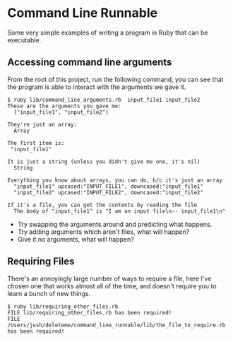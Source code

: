 Command Line Runnable
=====================

Some very simple examples of writing a program in Ruby that can be executable.

Accessing command line arguments
--------------------------------

From the root of this project,
run the following command,
you can see that the program is able to interact with the arguments we gave it.

```
$ ruby lib/command_line_arguments.rb  input_file1 input_file2
These are the arguments you gave me:
  ["input_file1", "input_file2"]

They're just an array:
  Array

The first item is:
 "input_file1"

It is just a string (unless you didn't give me one, it's nil)
  String

Everything you know about arrays, you can do, b/c it's just an array
  "input_file1" upcased:"INPUT_FILE1", downcased:"input_file1"
  "input_file2" upcased:"INPUT_FILE2", downcased:"input_file2"

If it's a file, you can get the contents by reading the file
  The body of "input_file1" is "I am an input file\n-- input_file1\n"
```

* Try swapping the arguments around and predicting what happens.
* Try adding arguments which aren't files, what will happen?
* Give it no arguments, what will happen?


Requiring Files
---------------

There's an annoyingly large number of ways to require a file,
here I've chosen one that works almost all of the time,
and doesn't require you to learn a bunch of new things.

```
$ ruby lib/requiring_other_files.rb
FILE lib/requiring_other_files.rb has been required!
FILE /Users/josh/deleteme/command_line_runnable/lib/the_file_to_require.rb has been required!
```
